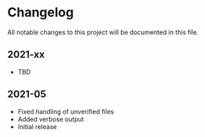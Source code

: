# Changelog
All notable changes to this project will be documented in this file.

## 2021-xx
- TBD

## 2021-05
- Fixed handling of unverified files
- Added verbose output
- Initial release